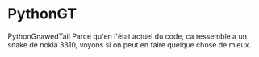 # PythonGT
PythonGnawedTail
Parce qu'en l'état actuel du code, ca ressemble a un snake de nokia 3310, voyons si on peut en faire quelque chose de mieux.
